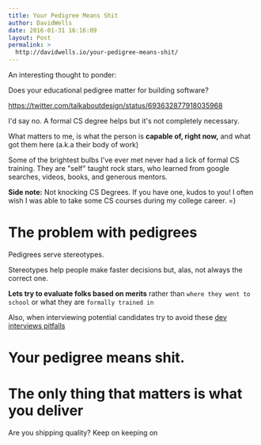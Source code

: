 ```yaml
---
title: Your Pedigree Means Shit
author: DavidWells
date: 2016-01-31 16:16:09
layout: Post
permalink: >
  http://davidwells.io/your-pedigree-means-shit/
---
```


An interesting thought to ponder:

Does your educational pedigree matter for building software?

https://twitter.com/talkaboutdesign/status/693632877918035968

I'd say no. A formal CS degree helps but it's not completely necessary.

What matters to me, is what the person is **capable of, right now,** and what got them here (a.k.a their body of work)

Some of the brightest bulbs I've ever met never had a lick of formal CS training. They are "self" taught rock stars, who learned from google searches, videos, books, and generous mentors.

**Side note:** Not knocking CS Degrees. If you have one, kudos to you! I often wish I was able to take some CS courses during my college career. =)

# The problem with pedigrees

Pedigrees serve stereotypes.

Stereotypes help people make faster decisions but, alas, not always the correct one.

**Lets try to evaluate folks based on merits** rather than `where they went to school` or what they are `formally trained in`

Also, when interviewing potential candidates try to avoid these [dev interviews pitfalls](http://zachholman.com/posts/startup-interviewing-is-fucked/)

# Your pedigree means shit.

# The only thing that matters is what you deliver

Are you shipping quality? Keep on keeping on
